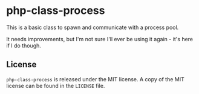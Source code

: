 # php-class-process
This is a basic class to spawn and communicate with a process pool.

It needs improvements, but I'm not sure I'll ever be using it again - it's here if I do though.

## License
`php-class-process` is released under the MIT license. A copy of the MIT license can be found in the `LICENSE` file.
